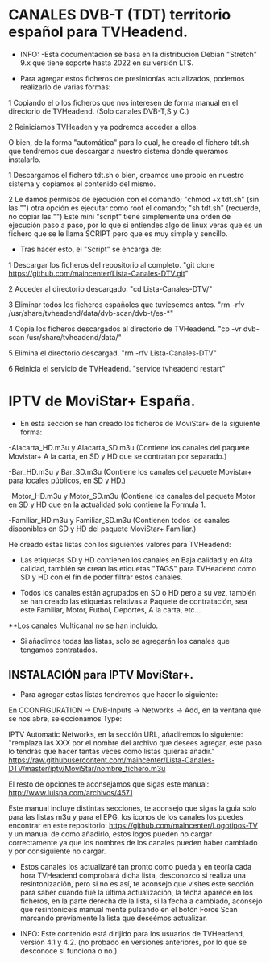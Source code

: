 CANALES DVB-T (TDT) territorio español para TVHeadend.
======================================================
* INFO: -Esta documentación se basa en la distribución Debian "Stretch" 9.x que tiene soporte hasta 2022 en su versión LTS.

+ Para agregar estos ficheros de presintonías actualizados, podemos realizarlo de varias formas:

1 Copiando el o los ficheros que nos interesen de forma manual en el directorio de TVHeadend. (Solo canales DVB-T,S y C.)

2 Reiniciamos TVHeaden y ya podremos acceder a ellos.

O bien, de la forma "automática" para lo cual, he creado el fichero tdt.sh que tendremos que descargar a nuestro sistema donde queramos instalarlo.

1 Descargamos el fichero tdt.sh o bien, creamos uno propio en nuestro sistema y copiamos el contenido del mismo.

2 Le damos permisos de ejecución con el comando; "chmod +x tdt.sh" (sin las "") otra opción es ejecutar como root el comando; "sh tdt.sh" (recuerde, no copiar las "") Este mini "script" tiene simplemente una orden de ejecución paso a paso, por lo que si entiendes algo de linux verás que es un fichero que se le llama SCRIPT pero que es muy simple y sencillo.

+ Tras hacer esto, el "Script" se encarga de:

1 Descargar los ficheros del repositorio al completo. "git clone https://github.com/maincenter/Lista-Canales-DTV.git"

2 Acceder al directorio descargado. "cd Lista-Canales-DTV/"

3 Eliminar todos los ficheros españoles que tuviesemos antes. "rm -rfv /usr/share/tvheadend/data/dvb-scan/dvb-t/es-*" 

4 Copia los ficheros descargados al directorio de TVHeadend. "cp -vr dvb-scan /usr/share/tvheadend/data/"

5 Elimina el directorio descargad. "rm -rfv Lista-Canales-DTV"

6 Reinicia el servicio de TVHeadend. "service tvheadend restart"


IPTV de MoviStar+ España.
=========================

+ En esta sección se han creado los ficheros de MoviStar+ de la siguiente forma:

 -Alacarta_HD.m3u y Alacarta_SD.m3u (Contiene los canales del paquete Movistar+ A la carta, en SD y HD que se contratan por separado.)

 -Bar_HD.m3u y Bar_SD.m3u (Contiene los canales del paquete Movistar+ para locales públicos, en SD y HD.)

 -Motor_HD.m3u y Motor_SD.m3u (Contiene los canales del paquete Motor en SD y HD que en la actualidad solo contiene la Formula 1.

  -Familiar_HD.m3u y Familiar_SD.m3u (Contienen todos los canales disponibles en SD y HD del paquete MoviStar+ Familiar.)

He creado estas listas con los siguientes valores para TVHeadend:

+ Las etiquetas SD y HD contienen los canales en Baja calidad y en Alta calidad, también se crean las etiquetas "TAGS" para TVHeadend como SD y HD con el fín de poder filtrar estos canales.

+ Todos los canales están agrupados en SD o HD pero a su vez, también se han creado las etiquetas relativas a Paquete de contratación, sea este Familiar, Motor, Futbol, Deportes, A la carta, etc...

**Los canales Multicanal no se han incluido.

+ Si añadimos todas las listas, solo se agregarán los canales que tengamos contratados.


INSTALACIÓN para IPTV MoviStar+.
--------------------------------

+ Para agregar estas listas tendremos que hacer lo siguiente:

En CCONFIGURATION -> DVB-Inputs -> Networks -> Add, en la ventana que se nos abre, seleccionamos Type: 

IPTV Automatic Networks, en la sección URL, añadiremos lo siguiente: "remplaza las XXX por el nombre del archivo que desees agregar, este paso lo tendrás que hacer tantas veces como listas quieras añadir."
https://raw.githubusercontent.com/maincenter/Lista-Canales-DTV/master/iptv/MoviStar/nombre_fichero.m3u

El resto de opciones te aconsejamos que sigas este manual: http://www.luispa.com/archivos/4571

Este manual incluye distintas secciones, te aconsejo que sigas la guia solo para las listas m3u y para el EPG, los iconos de los canales los puedes encontrar en este repositorio: https://github.com/maincenter/Logotipos-TV y un manual de como añadirlo, estos logos pueden no cargar correctamente ya que los nombres de los canales pueden haber cambiado y por consiguiente no cargar.

+ Estos canales los actualizaré tan pronto como pueda y en teoría cada hora TVHeadend comprobará dicha lista, desconozco si realiza una resintonización, pero si no es así, te aconsejo que visites este sección para saber cuando fué la última actualización, la fecha aparece en los ficheros, en la parte derecha de la lista, si la fecha a cambiado, aconsejo que resintoniceis manual mente pulsando en el botón Force Scan marcando previamente la lista que deseémos actualizar.

* INFO: Este contenido está dirijido para los usuarios de TVHeadend, versión 4.1 y 4.2. (no probado en versiones anteriores, por lo que se desconoce si funciona o no.)
